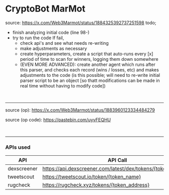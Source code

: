 # CryptoBot MarMot
source: https://x.com/Web3Marmot/status/1884325392737251598
todo;
- finish analyzing initial code (line 98-)
- try to run the code
    If fail,
    - check api's and see what needs re-writing
    - make adjustments as necessary
    - create hyperparameters, create a script that auto-runs every [x] period of time to scan for winners, logging them down somewhere
    - (EVEN MORE ADVANCED): create another agent which runs after this parser, and checks each record (wins / losses, etc) and makes adjustments to the code (is this possible; will need to re-write initial parser script to be an object [so thatt modifications can be made in real time without having to modify code])

<br><hr>

source (op): https://x.com/Web3Marmot/status/1883960123334484279

source (op code): https://pastebin.com/uyvFEQHU


<br><hr>

### APIs used
| API | API Call | DevLinks |
|------------------|-----------------|-----------------|
| dexscreener    | https://api.dexscreener.com/latest/dex/tokens/{token_address}    | https://docs.dexscreener.com/api/reference    |
| tweetscout    | https://tweetscout.io/token/{token_name}    | https://app.tweetscout.io/developer    |
| rugcheck    | https://rugcheck.xyz/tokens/{token_address}    | https://api.rugcheck.xyz/swagger/index.html#/    |
